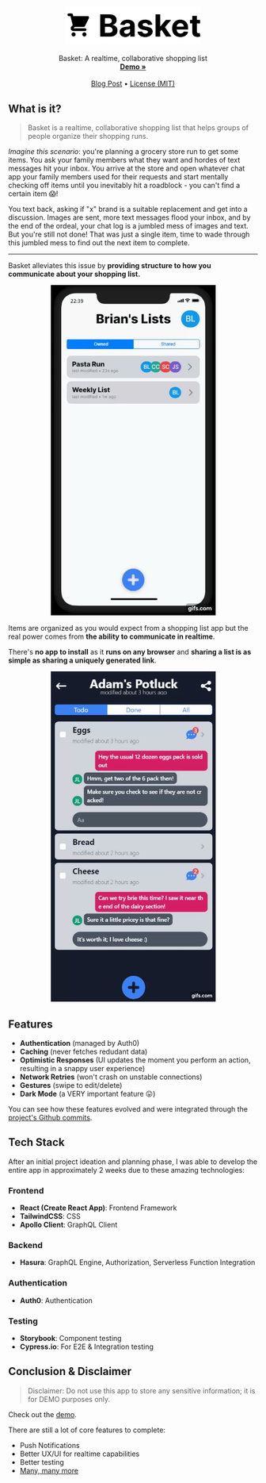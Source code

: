 <p align="center">
  <h3 align="center"><img src="docs/assets/logo.svg" height="75"></h3>

  <p align="center">
    Basket: A realtime, collaborative shopping list
    <br>
    <a href="https://basket-ebl.vercel.app/"><strong>Demo »</strong></a>
    <br>
    <br>
    <a href="https://blog.engbrianlee.vercel.app/basket-a-real-time-collaborative-shopping-list">Blog Post</a>
    &bull;
    <a href="LICENSE.md">License (MIT)</a>
  </p>
</p>

## What is it?

> Basket is a realtime, collaborative shopping list that helps groups of people organize their shopping runs.

_Imagine this scenario_: you're planning a grocery store run to get some items. You ask your family members what they want and hordes of text messages hit your inbox. You arrive at the store and open whatever chat app your family members used for their requests and start mentally checking off items until you inevitably hit a roadblock - you can't find a certain item 😱!

You text back, asking if "x" brand is a suitable replacement and get into a discussion. Images are sent, more text messages flood your inbox, and by the end of the ordeal, your chat log is a jumbled mess of images and text. But you're still not done! That was just a single item, time to wade through this jumbled mess to find out the next item to complete.

---

Basket alleviates this issue by **providing structure to how you communicate about your shopping list.**

<div align="center">
<img src="docs/assets/overview.gif" width="333" height="666" />
</div>

Items are organized as you would expect from a shopping list app but the real power comes from **the ability to communicate in realtime**.

There's **no app to install** as it **runs on any browser** and **sharing a list is as simple as sharing a uniquely generated link**.

<div align="center">
<img src="docs/assets/copyLink.gif" width="333" height="666" autoPlay loop />
</div>

## Features

- **Authentication** (managed by Auth0)
- **Caching** (never fetches redudant data)
- **Optimistic Responses** (UI updates the moment you perform an action, resulting in a snappy user experience)
- **Network Retries** (won't crash on unstable connections)
- **Gestures** (swipe to edit/delete)
- **Dark Mode** (a VERY important feature 😛)

You can see how these features evolved and were integrated through the [project's Github commits](https://github.com/engbrianlee/basket/commits/master).

## Tech Stack

After an initial project ideation and planning phase, I was able to develop the entire app in approximately 2 weeks due to these amazing technologies:

### Frontend

- **React (Create React App)**: Frontend Framework
- **TailwindCSS**: CSS
- **Apollo Client**: GraphQL Client

### Backend

- **Hasura**: GraphQL Engine, Authorization, Serverless Function Integration

### Authentication

- **Auth0**: Authentication

### Testing
- **Storybook**: Component testing
- **Cypress.io**: For E2E & Integration testing

## Conclusion & Disclaimer

> Disclaimer: Do not use this app to store any sensitive information; it is for DEMO purposes only.

Check out the [demo](https://basket-ebl.vercel.app).

There are still a lot of core features to complete:

- Push Notifications
- Better UX/UI for realtime capabilities
- Better testing
- [Many, many more](https://github.com/engbrianlee/basket/issues)
